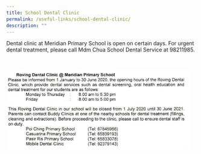```yaml
---
title: School Dental Clinic
permalink: /useful-links/school-dental-clinic/
description: ""
---
```

Dental clinic at Meridian Primary School is open on certain days. For urgent dental treatment, please call Mdm Chua School Dental Service at 98211985.<br><br>
<div><br>
</div>
<div><img style="width: 490px; height: 207px;" class="ive_eobj_center" alt="dental.JPG" width="100%" src="/images/Useful%20Links/Dental.tif"><br>
</div>